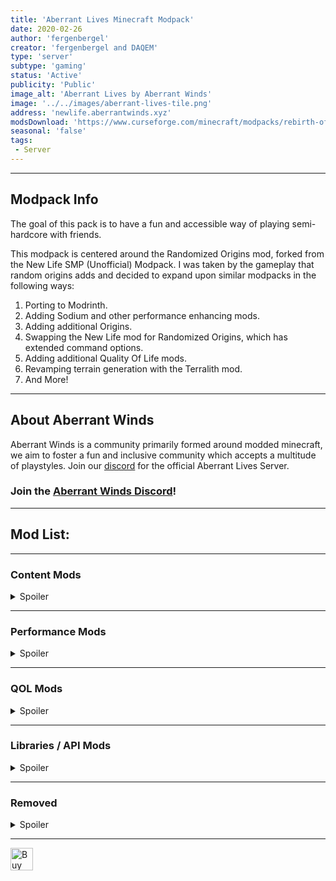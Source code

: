 ```yaml
---
title: 'Aberrant Lives Minecraft Modpack'
date: 2020-02-26
author: 'fergenbergel'
creator: 'fergenbergel and DAQEM'
type: 'server'
subtype: 'gaming'
status: 'Active'
publicity: 'Public'
image_alt: 'Aberrant Lives by Aberrant Winds'
image: '../../images/aberrant-lives-tile.png'
address: 'newlife.aberrantwinds.xyz'
modsDownload: 'https://www.curseforge.com/minecraft/modpacks/rebirth-of-the-night/files'
seasonal: 'false'
tags:
 - Server
---
```


---
## Modpack Info

The goal of this pack is to have a fun and accessible way of playing semi-hardcore with friends.

This modpack is centered around the Randomized Origins mod, forked from the New Life SMP (Unofficial) Modpack. I was taken by the gameplay that random origins adds and decided to expand upon similar modpacks in the following ways:
<ol>
<li>Porting to Modrinth.</li>
<li>Adding Sodium and other performance enhancing mods.</li>
<li>Adding additional Origins.</li>
<li>Swapping the New Life mod for Randomized Origins, which has extended command options.</li>
<li>Adding additional Quality Of Life mods.</li>
<li>Revamping terrain generation with the Terralith mod.</li>
<li>And More!</li>
</ol>

---

## About Aberrant Winds

Aberrant Winds is a community primarily formed around modded minecraft, we aim to foster a fun and inclusive community which accepts a multitude of playstyles. Join our [discord](https://discord.gg/Yq7n97f) for the official Aberrant Lives Server.

### Join the [Aberrant Winds Discord](https://discord.gg/Yq7n97f)!

---

## Mod List:

---
### Content Mods
<details>
<summary>Spoiler</summary>

- Adapted Origins: https://modrinth.com/mod/adapted-origins
- Adorn: https://modrinth.com/mod/adorn
- Ambient Sounds: https://modrinth.com/mod/ambientsounds
- Beautify: https://modrinth.com/mod/beautify-refabricated
- Better Combat: https://modrinth.com/mod/better-combat
- Better End: https://modrinth.com/mod/betterend
- Better Nether: https://modrinth.com/mod/betternether
- Botany Pots: https://modrinth.com/mod/botany-pots
- Botany Trees: https://modrinth.com/mod/botany-trees
- Chef's Delight: https://modrinth.com/mod/chefs-delight
- Comforts: https://modrinth.com/mod/comforts
- Convenient Decor: https://modrinth.com/mod/convenient-decor
- Cosmetic Armor: https://modrinth.com/mod/cosmetic-armor
- Create: https://modrinth.com/mod/create-fabric
- Create Deco: https://www.curseforge.com/minecraft/mc-mods/create-deco
- Create Slice & Dice: https://modrinth.com/mod/slice-and-dice
- Create: Origins: https://modrinth.com/mod/create-origins
- Creeper Overhaul: https://modrinth.com/mod/creeper-overhaul
- Critters and Companions: https://modrinth.com/mod/critters-and-companions
- ChoiceTheorem's Overhauled Villages: https://modrinth.com/mod/ct-overhaul-village
- CTOV - Villagers Plus Compat: https://modrinth.com/datapack/ctov-villagers-plus-compat
- CTOV - Farmer's Delight Compat: https://modrinth.com/datapack/ctov-farmers-delight-compat
- CTOV - Friends & Foes Compat: https://modrinth.com/datapack/ctov-friends-and-foes-compat
- CTOV - Beautify Compat: https://modrinth.com/datapack/ctov-beautify-compat
- CTOV - Chef's Delight Compat: https://modrinth.com/datapack/ctov-chefs-delight-compat
- Dramatic Doors: https://modrinth.com/mod/dramatic-doors
- Extra Alchemy: https://modrinth.com/mod/extraalchemy
- Extra Origins: https://modrinth.com/mod/extra-origins
- Fabric Waystones: https://modrinth.com/mod/fwaystones
- Farmer's Delight: https://modrinth.com/mod/farmers-delight-fabric
- Friends & Foes: https://modrinth.com/mod/friends-and-foes
- Friends & Foes - Beekeeper Hut: https://modrinth.com/mod/friends-and-foes-beekeeper-hut-fabric
- Friends & Foes - Flowery Mooblooms: https://modrinth.com/mod/friends-and-foes-flowery-mooblooms-fabric
- Geophilic: https://modrinth.com/datapack/geophilic
- Gravestones: https://modrinth.com/mod/gravestones
- Greater Eye of Ender: https://www.curseforge.com/minecraft/mc-mods/greater-eye-of-ender-fabric
- Grounded Origins: https://modrinth.com/mod/grounded-origins
- Hearth and Home: https://www.curseforge.com/minecraft/mc-mods/hearth-and-home
- Immersive Armors: https://modrinth.com/mod/immersive-armors
- Immersive Paintings: https://modrinth.com/mod/immersive-paintings
- Let's Do: Beachparty: https://modrinth.com/mod/lets-do-beachparty
- Lootr: https://www.curseforge.com/minecraft/mc-mods/lootr-fabric
- Mob Origins: https://modrinth.com/mod/moborigins
- More Mob Variants: https://modrinth.com/mod/more-mob-variants
- More Slabs, Stairs, and Walls: https://modrinth.com/mod/more-slabs-stairs-and-walls
- More Totems: https://modrinth.com/mod/more-totems-of-undying
- Night Lights: https://modrinth.com/mod/nightlights
- Not Enough Animations: https://modrinth.com/mod/not-enough-animations
- Origins: https://modrinth.com/mod/origins
- Origins Randomizer: https://modrinth.com/mod/origins-randomiser
- Origins++: https://modrinth.com/mod/origins-plus-plus
- Origins: Umbrellas: https://modrinth.com/mod/origins-umbrellas
- Pack It up!: https://modrinth.com/mod/pack-it-up
- Paladin's Furniture: https://modrinth.com/mod/paladins-furniture
- Rat's Mischief: https://modrinth.com/mod/rats-mischief
- Repurposed Structures: https://modrinth.com/mod/repurposed-structures-fabric
- Stoneworks: https://modrinth.com/mod/stoneworks
- Terralith: https://modrinth.com/mod/terralith
- This Rocks!: https://modrinth.com/mod/this-rocks
- Too Many Origins: https://modrinth.com/mod/toomanyorigins
- Traveler's Titles: https://modrinth.com/mod/travelers-titles
- Trinkets: https://modrinth.com/mod/trinkets
- Villagers Plus: https://modrinth.com/mod/villagersplus
- When Dungeons Arise: https://modrinth.com/mod/when-dungeons-arise
- YUNG's Better Desert Temples: https://modrinth.com/mod/yungs-better-desert-temples
- YUNG's Better Dungeons: https://modrinth.com/mod/yungs-better-dungeons
- YUNG's Better Mineshafts: https://modrinth.com/mod/yungs-better-mineshafts
- YUNG's Better Nether Fortresses: https://modrinth.com/mod/yungs-better-nether-fortresses
- YUNG's Better Ocean Monuments: https://modrinth.com/mod/yungs-better-ocean-monuments
- YUNG's Better Strongholds: https://modrinth.com/mod/yungs-better-strongholds
- YUNG's Better Witch Huts: https://modrinth.com/mod/yungs-better-witch-huts
- YUNG's Bridges: https://modrinth.com/mod/yungs-bridges
- YUNG's Extras: https://modrinth.com/mod/yungs-extras
</details>

---
### Performance Mods
<details>
<summary>Spoiler</summary>

- Chunky: https://modrinth.com/plugin/chunky
- Clumps: https://modrinth.com/mod/clumps
- Concurrent Chunk Management Engine: https://modrinth.com/mod/c2me-fabric
- Entity Culling: https://modrinth.com/mod/entityculling
- FerriteCore: https://modrinth.com/mod/ferrite-core
- Indium: https://modrinth.com/mod/indium
- Iris: https://modrinth.com/mod/iris
- Krypton: https://modrinth.com/mod/krypton
- LazyDFU: https://modrinth.com/mod/lazydfu
- Lithium: https://modrinth.com/mod/lithium
- Memory Leak Fix: https://modrinth.com/mod/memoryleakfix
- Phosphor: https://modrinth.com/mod/phosphor
- Sodium: https://modrinth.com/mod/sodium
- Spark: https://modrinth.com/mod/spark
- Very Many Players: https://modrinth.com/mod/vmp-fabric
- XLPackets: https://www.curseforge.com/minecraft/mc-mods/xl-packets
</details>

---
### QOL Mods
<details>
<summary>Spoiler</summary>

- Auth Me: https://modrinth.com/mod/auth-me
- Bad Packets: https://modrinth.com/mod/badpackets
- BCLib: https://modrinth.com/mod/bclib
- Better Advancements: https://modrinth.com/mod/better-advancements
- Better F3: https://modrinth.com/mod/betterf3
- Bobby: https://modrinth.com/mod/bobby
- Chat Heads: https://modrinth.com/mod/chat-heads
- Configured: https://www.curseforge.com/minecraft/mc-mods/configured
- Controlling: https://modrinth.com/mod/controlling
- Inventory Profiles Next: https://modrinth.com/mod/inventory-profiles-next
- Just Enough Items: https://modrinth.com/mod/jei
- Lamb Dynamic Lights: https://modrinth.com/mod/lambdynamiclights
- Leaf Decay: https://www.curseforge.com/minecraft/mc-mods/leaf-decay
- Litematica: https://www.curseforge.com/minecraft/mc-mods/litematica
- Mod Menu: https://modrinth.com/mod/modmenu
- Mouse Tweaks: https://modrinth.com/mod/mouse-tweaks
- No Chat Reports: https://modrinth.com/mod/no-chat-reports
- OPAC Create Mod Support: https://modrinth.com/mod/opac-fabric-create-support
- Open Parties and Claims: https://modrinth.com/mod/open-parties-and-claims
- Simple Voice Chat: https://modrinth.com/plugin/simple-voice-chat
- Tree Harvester: https://modrinth.com/mod/tree-harvester
- wthit: https://modrinth.com/mod/wthit
- Xaero's Minimap: https://modrinth.com/mod/xaeros-minimap
- Xaero's Worldmap: https://modrinth.com/mod/xaeros-world-map
- Zoomify: https://modrinth.com/mod/zoomify
</details>

---
### Libraries / API Mods
<details>
<summary>Spoiler</summary>

- Architectury: https://modrinth.com/mod/architectury-api
- Bookshelf: https://modrinth.com/mod/bookshelf-lib
- Cloth Config V8: https://modrinth.com/mod/cloth-config
- Collective: https://modrinth.com/mod/collective
- CreativeCore: https://modrinth.com/mod/creativecore
- Fabric API: https://modrinth.com/mod/fabric-api
- Fabric Language Kotlin: https://modrinth.com/mod/fabric-language-kotlin
- Forge Config API Port: https://modrinth.com/mod/forge-config-api-port
- Geckolib: https://modrinth.com/mod/geckolib
- libIPN: https://modrinth.com/mod/libipn
- Lets Do API: https://modrinth.com/mod/do-api
- MaLiLib: https://www.curseforge.com/minecraft/mc-mods/malilib
- MidnightLib: https://modrinth.com/mod/midnightlib
- owo: https://modrinth.com/mod/owo-lib
- Patchouli: https://modrinth.com/mod/patchouli
- Pehkui: https://modrinth.com/mod/pehkui
- Puzzles Lib: https://modrinth.com/mod/puzzles-lib
- Resourceful Lib: https://modrinth.com/mod/resourceful-lib
- Resourceful Config: https://modrinth.com/mod/resourceful-config
- Yet Another Config Lib: https://modrinth.com/mod/yacl
- YUNG's API: https://modrinth.com/mod/yungs-api
</details>

---
### Removed

<details>
<summary>Spoiler</summary>

- BH Menu: https://modrinth.com/mod/bisect-mod
- New Life: https://www.curseforge.com/minecraft/mc-mods/new-life
- Better Villages: https://www.curseforge.com/minecraft/mc-mods/better-village-forge
- Library Ferret: https://www.curseforge.com/minecraft/mc-mods/library-ferret-fabric
- War Hammers Mod: https://www.curseforge.com/minecraft/mc-mods/war-hammers-forge-and-fabric
- Animal Origins: https://www.curseforge.com/minecraft/mc-mods/animal-origins
- Traverse: https://modrinth.com/mod/traverse
- TerraBlender: https://modrinth.com/mod/terrablender
- FreeCam: https://legacy.curseforge.com/minecraft/mc-mods/free-cam
- Inventory Sorting: https://legacy.curseforge.com/minecraft/mc-mods/inventory-sorting
</details>

---

<a href='https://ko-fi.com/A0A2I5YT7' target='_blank'><img height='36' style='border:0px;height:36px;' src='https://storage.ko-fi.com/cdn/kofi1.png?v=3' border='0' alt='Buy Me a Coffee at ko-fi.com' /></a>
